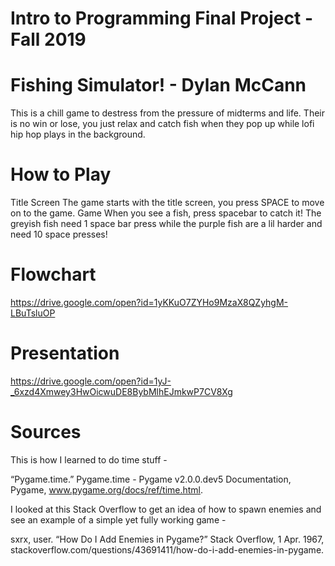 # Intro to Programming Final Project - Fall 2019

# Fishing Simulator! - Dylan McCann

This is a chill game to destress from the pressure of midterms and life. Their is no win or lose, you just relax and catch fish when they pop up while lofi hip hop plays in the background.

# How to Play

  Title Screen
      The game starts with the title screen, you press SPACE to move on to the game.
  Game
      When you see a fish, press spacebar to catch it!
        The greyish fish need 1 space bar press while the purple fish are a lil harder and need 10 space presses!
    
# Flowchart 
https://drive.google.com/open?id=1yKKuO7ZYHo9MzaX8QZyhgM-LBuTsluOP

# Presentation
https://drive.google.com/open?id=1yJ-_6xzd4Xmwey3HwOicwuDE8BybMlhEJmkwP7CV8Xg

# Sources
This is how I learned to do time stuff - 

“Pygame.time.” Pygame.time - Pygame v2.0.0.dev5 Documentation, Pygame, www.pygame.org/docs/ref/time.html.

I looked at this Stack Overflow to get an idea of how to spawn enemies and see an example of a simple yet fully working game - 

sxrx, user. “How Do I Add Enemies in Pygame?” Stack Overflow, 1 Apr. 1967, stackoverflow.com/questions/43691411/how-do-i-add-enemies-in-pygame.
